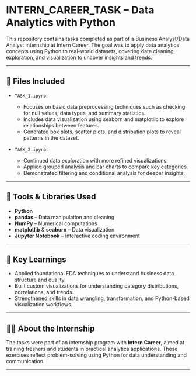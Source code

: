 # INTERN_CAREER_TASK – Data Analytics with Python

This repository contains tasks completed as part of a Business Analyst/Data Analyst internship at Intern Career. The goal was to apply data analytics concepts using Python to real-world datasets, covering data cleaning, exploration, and visualization to uncover insights and trends.

---

## 📁 Files Included

- `TASK_1.ipynb`: 
  - Focuses on basic data preprocessing techniques such as checking for null values, data types, and summary statistics.
  - Includes data visualization using seaborn and matplotlib to explore relationships between features.
  - Generated box plots, scatter plots, and distribution plots to reveal patterns in the dataset.

- `TASK_2.ipynb`: 
  - Continued data exploration with more refined visualizations.
  - Applied grouped analysis and bar charts to compare key categories.
  - Demonstrated filtering and conditional analysis for deeper insights.

---

## 🧰 Tools & Libraries Used

- **Python**
- **pandas** – Data manipulation and cleaning
- **NumPy** – Numerical computations
- **matplotlib** & **seaborn** – Data visualization
- **Jupyter Notebook** – Interactive coding environment

---

## 🎯 Key Learnings

- Applied foundational EDA techniques to understand business data structure and quality.
- Built custom visualizations for understanding category distributions, correlations, and trends.
- Strengthened skills in data wrangling, transformation, and Python-based visualization workflows.

---

## 👩‍💼 About the Internship

The tasks were part of an internship program with **Intern Career**, aimed at training freshers and students in practical analytics applications. These exercises reflect problem-solving using Python for data understanding and communication.

---

